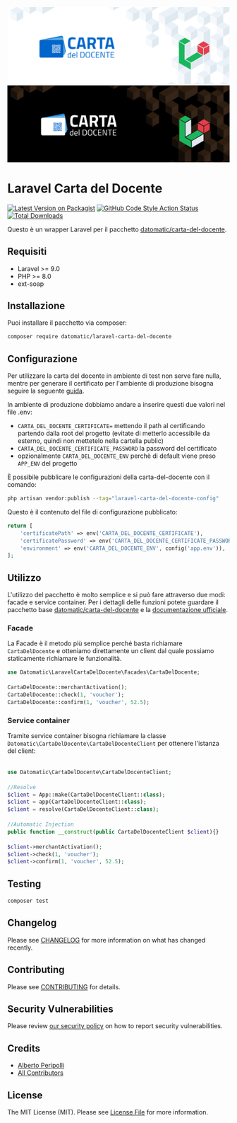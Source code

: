 ![Enum Helper-Dark](branding/dark.png#gh-dark-mode-only)![Enum Helper-Light](branding/light.png#gh-light-mode-only)
# Laravel Carta del Docente

[![Latest Version on Packagist](https://img.shields.io/packagist/v/datomatic/laravel-carta-del-docente.svg?style=for-the-badge)](https://packagist.org/packages/datomatic/laravel-carta-del-docente)
[![GitHub Code Style Action Status](https://img.shields.io/github/workflow/status/datomatic/laravel-carta-del-docente/Fix%20PHP%20code%20style%20issues?label=code%20style&color=5FE8B3&style=for-the-badge)](https://github.com/datomatic/laravel-enum-collections/actions/workflows/fix-php-code-style-issues.yml)
[![Total Downloads](https://img.shields.io/packagist/dt/datomatic/laravel-carta-del-docente.svg?style=for-the-badge)](https://packagist.org/packages/datomatic/laravel-carta-del-docente)

Questo è un wrapper Laravel per il pacchetto [datomatic/carta-del-docente](https://github.com/datomatic/carta-del-docente).

## Requisiti

- Laravel >= 9.0
- PHP >= 8.0
- ext-soap

## Installazione

Puoi installare il pacchetto via composer:

```bash
composer require datomatic/laravel-carta-del-docente
```

## Configurazione

Per utilizzare la carta del docente in ambiente di test non serve fare nulla, mentre per generare il certificato per l'ambiente di produzione bisogna seguire la seguente [guida](https://github.com/datomatic/carta-del-docente#come-generare-un-certificato-valido).

In ambiente di produzione dobbiamo andare a inserire questi due valori nel file .env:
- `CARTA_DEL_DOCENTE_CERTIFICATE=` mettendo il path al certificando partendo dalla root del progetto (evitate di metterlo accessibile da esterno, quindi non mettetelo nella cartella public)
- `CARTA_DEL_DOCENTE_CERTIFICATE_PASSWORD` la password del certificato
- opzionalmente `CARTA_DEL_DOCENTE_ENV` perchè di default viene preso `APP_ENV` del progetto

È possibile pubblicare le configurazioni della carta-del-docente con il comando:

```bash
php artisan vendor:publish --tag="laravel-carta-del-docente-config"
```

Questo è il contenuto del file di configurazione pubblicato:

```php
return [
    'certificatePath' => env('CARTA_DEL_DOCENTE_CERTIFICATE'),
    'certificatePassword' => env('CARTA_DEL_DOCENTE_CERTIFICATE_PASSWORD'),
    'environment' => env('CARTA_DEL_DOCENTE_ENV', config('app.env')),
];
```

## Utilizzo

L'utilizzo del pacchetto è molto semplice e si può fare attraverso due modi: facade e service container.
Per i dettagli delle funzioni potete guardare il pacchetto base [datomatic/carta-del-docente](https://github.com/datomatic/carta-del-docente) e la [documentazione ufficiale](https://www.cartadeldocente.istruzione.it/static/Linee%20Guida%20Esercenti.pdf). 

### Facade

La Facade è il metodo più semplice perché basta richiamare `CartaDelDocente` e otteniamo direttamente un client dal quale possiamo staticamente richiamare le funzionalità.

```php
use Datomatic\LaravelCartaDelDocente\Facades\CartaDelDocente;

CartaDelDocente::merchantActivation();
CartaDelDocente::check(1, 'voucher');
CartaDelDocente::confirm(1, 'voucher', 52.5);
```

### Service container

Tramite service container bisogna richiamare la classe `Datomatic\CartaDelDocente\CartaDelDocenteClient` per ottenere l'istanza del client:

```php

use Datomatic\CartaDelDocente\CartaDelDocenteClient;

//Resolve
$client = App::make(CartaDelDocenteClient::class);
$client = app(CartaDelDocenteClient::class);
$client = resolve(CartaDelDocenteClient::class);

//Automatic Injection
public function __construct(public CartaDelDocenteClient $client){}

$client->merchantActivation();
$client->check(1, 'voucher');
$client->confirm(1, 'voucher', 52.5);
```

## Testing

```bash
composer test
```

## Changelog

Please see [CHANGELOG](CHANGELOG.md) for more information on what has changed recently.

## Contributing

Please see [CONTRIBUTING](CONTRIBUTING.md) for details.

## Security Vulnerabilities

Please review [our security policy](../../security/policy) on how to report security vulnerabilities.

## Credits

- [Alberto Peripolli](https://github.com/trippo)
- [All Contributors](../../contributors)

## License

The MIT License (MIT). Please see [License File](LICENSE.md) for more information.
